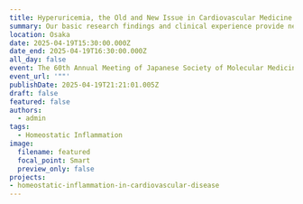```yaml
---
title: Hyperuricemia, the Old and New Issue in Cardiovascular Medicine
summary: Our basic research findings and clinical experience provide new insight into therapeutic strategy for hyperuricemia in patients with cardiovascular disease.
location: Osaka
date: 2025-04-19T15:30:00.000Z
date_end: 2025-04-19T16:30:00.000Z
all_day: false
event: The 60th Annual Meeting of Japanese Society of Molecular Medicine
event_url: '""'
publishDate: 2025-04-19T21:21:01.005Z
draft: false
featured: false
authors:
  - admin
tags:
  - Homeostatic Inflammation
image:
  filename: featured
  focal_point: Smart
  preview_only: false
projects: 
- homeostatic-inflammation-in-cardiovascular-disease
---
```

